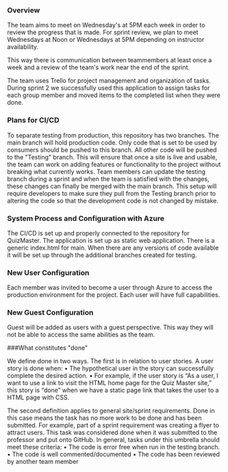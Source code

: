 ### Overview

The team aims to meet on Wednesday's at 5PM each week in order to review the progress that is made. For sprint review, we plan to meet Wednesdays at Noon or Wednesdays at 5PM depending on instructor availability.

This way there is communication between teammembers at least once a week and a review of the team's work near the end of the sprint. 

The team uses Trello for project management and organization of tasks. During sprint 2 we successfully used this application to assign tasks for each group member and moved items to the completed list when they were done.

### Plans for CI/CD

To separate testing from production, this repository has two branches. The main branch will hold production code. Only code that is set to be used by consumers should be pushed to this branch. All other code will be pushed to the "Testing" branch. This will ensure that once a site is live and usable, the team can work on adding features or functionality to the project without breaking what currently works. Team members can update the testing branch during a sprint and when the team is satisfied with the changes, these changes can finally be merged with the main branch. This setup will require developers to make sure they pull from the Testing branch prior to altering the code so that the development code is not changed by mistake.

### System Process and Configuration with Azure

The CI/CD is set up and properly connected to the repository for QuizMaster. The application is set up as static web application. There is a generic index.html for main. When there are any versions of code available it will be set up through the additional branches created for testing. 

### New User Configuration

Each member was invited to become a user through Azure to access the production environment for the project. Each user will have full capabilities. 

### New Guest Configuration

Guest will be added as users with a guest perspective. This way they will not be able to access the same abilities as the team. 

###What constitutes "done"

We define done in two ways. The first is in relation to user stories. A user story is done when:
•	The hypothetical user in the story can successfully complete the desired action.
•	For example, if the user story is “As a user, I want to use a link to visit the HTML home page for the Quiz Master site,” this story is “done” when we have a static page link that takes the user to a HTML page with CSS.

The second definition applies to general site/sprint requirements. Done in this case means the task has no more work to be done and has been submitted. For example, part of a sprint requirement was creating a flyer to attract users. This task was considered done when it was submitted to the professor and put onto GitHub. In general, tasks under this umbrella should meet these criteria:
•	The code is error free when run in the testing branch.
•	The code is well commented/documented
•	The code has been reviewed by another team member

